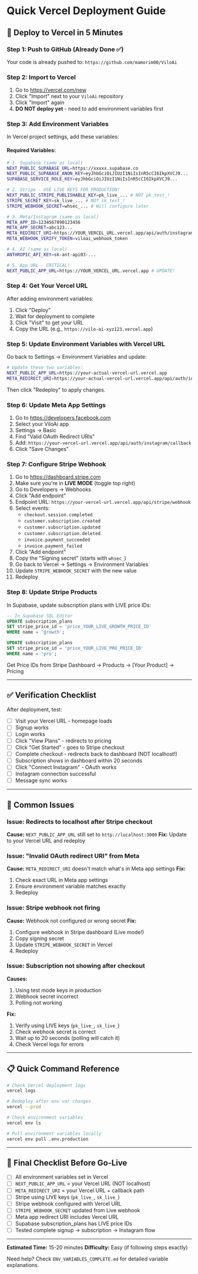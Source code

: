 # Quick Vercel Deployment Guide

## 🚀 Deploy to Vercel in 5 Minutes

### Step 1: Push to GitHub (Already Done ✅)
Your code is already pushed to: `https://github.com/mamorim00/ViloAi`

### Step 2: Import to Vercel

1. Go to https://vercel.com/new
2. Click "Import" next to your `ViloAi` repository
3. Click "Import" again
4. **DO NOT deploy yet** - need to add environment variables first

### Step 3: Add Environment Variables

In Vercel project settings, add these variables:

#### Required Variables:

```bash
# 1. Supabase (same as local)
NEXT_PUBLIC_SUPABASE_URL=https://xxxxx.supabase.co
NEXT_PUBLIC_SUPABASE_ANON_KEY=eyJhbGciOiJIUzI1NiIsInR5cCI6IkpXVCJ9...
SUPABASE_SERVICE_ROLE_KEY=eyJhbGciOiJIUzI1NiIsInR5cCI6IkpXVCJ9...

# 2. Stripe - USE LIVE KEYS FOR PRODUCTION!
NEXT_PUBLIC_STRIPE_PUBLISHABLE_KEY=pk_live_... # NOT pk_test_!
STRIPE_SECRET_KEY=sk_live_... # NOT sk_test_!
STRIPE_WEBHOOK_SECRET=whsec_... # Will configure later

# 3. Meta/Instagram (same as local)
META_APP_ID=1234567890123456
META_APP_SECRET=abc123...
META_REDIRECT_URI=https://YOUR_VERCEL_URL.vercel.app/api/auth/instagram/callback # UPDATE!
META_WEBHOOK_VERIFY_TOKEN=viloai_webhook_token

# 4. AI (same as local)
ANTHROPIC_API_KEY=sk-ant-api03-...

# 5. App URL - CRITICAL!
NEXT_PUBLIC_APP_URL=https://YOUR_VERCEL_URL.vercel.app # UPDATE!
```

### Step 4: Get Your Vercel URL

After adding environment variables:
1. Click "Deploy"
2. Wait for deployment to complete
3. Click "Visit" to get your URL
4. Copy the URL (e.g., `https://vilo-ai-xyz123.vercel.app`)

### Step 5: Update Environment Variables with Vercel URL

Go back to Settings → Environment Variables and update:

```bash
# Update these two variables:
NEXT_PUBLIC_APP_URL=https://your-actual-vercel-url.vercel.app
META_REDIRECT_URI=https://your-actual-vercel-url.vercel.app/api/auth/instagram/callback
```

Then click "Redeploy" to apply changes.

### Step 6: Update Meta App Settings

1. Go to https://developers.facebook.com
2. Select your ViloAi app
3. Settings → Basic
4. Find "Valid OAuth Redirect URIs"
5. Add: `https://your-vercel-url.vercel.app/api/auth/instagram/callback`
6. Click "Save Changes"

### Step 7: Configure Stripe Webhook

1. Go to https://dashboard.stripe.com
2. Make sure you're in **LIVE MODE** (toggle top right)
3. Go to Developers → Webhooks
4. Click "Add endpoint"
5. Endpoint URL: `https://your-vercel-url.vercel.app/api/stripe/webhook`
6. Select events:
   - `checkout.session.completed`
   - `customer.subscription.created`
   - `customer.subscription.updated`
   - `customer.subscription.deleted`
   - `invoice.payment_succeeded`
   - `invoice.payment_failed`
7. Click "Add endpoint"
8. Copy the "Signing secret" (starts with `whsec_`)
9. Go back to Vercel → Settings → Environment Variables
10. Update `STRIPE_WEBHOOK_SECRET` with the new value
11. Redeploy

### Step 8: Update Stripe Products

In Supabase, update subscription plans with LIVE price IDs:

```sql
-- In Supabase SQL Editor
UPDATE subscription_plans
SET stripe_price_id = 'price_YOUR_LIVE_GROWTH_PRICE_ID'
WHERE name = 'growth';

UPDATE subscription_plans
SET stripe_price_id = 'price_YOUR_LIVE_PRO_PRICE_ID'
WHERE name = 'pro';
```

Get Price IDs from Stripe Dashboard → Products → [Your Product] → Pricing

---

## ✅ Verification Checklist

After deployment, test:

- [ ] Visit your Vercel URL - homepage loads
- [ ] Signup works
- [ ] Login works
- [ ] Click "View Plans" - redirects to pricing
- [ ] Click "Get Started" - goes to Stripe checkout
- [ ] Complete checkout - redirects back to dashboard (NOT localhost!)
- [ ] Subscription shows in dashboard within 20 seconds
- [ ] Click "Connect Instagram" - OAuth works
- [ ] Instagram connection successful
- [ ] Message sync works

---

## 🐛 Common Issues

### Issue: Redirects to localhost after Stripe checkout
**Cause:** `NEXT_PUBLIC_APP_URL` still set to `http://localhost:3000`
**Fix:** Update to your Vercel URL and redeploy

### Issue: "Invalid OAuth redirect URI" from Meta
**Cause:** `META_REDIRECT_URI` doesn't match what's in Meta app settings
**Fix:**
1. Check exact URL in Meta app settings
2. Ensure environment variable matches exactly
3. Redeploy

### Issue: Stripe webhook not firing
**Cause:** Webhook not configured or wrong secret
**Fix:**
1. Configure webhook in Stripe dashboard (Live mode!)
2. Copy signing secret
3. Update `STRIPE_WEBHOOK_SECRET` in Vercel
4. Redeploy

### Issue: Subscription not showing after checkout
**Causes:**
1. Using test mode keys in production
2. Webhook secret incorrect
3. Polling not working

**Fix:**
1. Verify using LIVE keys (`pk_live_`, `sk_live_`)
2. Check webhook secret is correct
3. Wait up to 20 seconds (polling will catch it)
4. Check Vercel logs for errors

---

## 📋 Quick Command Reference

```bash
# Check Vercel deployment logs
vercel logs

# Redeploy after env var changes
vercel --prod

# Check environment variables
vercel env ls

# Pull environment variables locally
vercel env pull .env.production
```

---

## 🎯 Final Checklist Before Go-Live

- [ ] All environment variables set in Vercel
- [ ] `NEXT_PUBLIC_APP_URL` = your Vercel URL (NOT localhost)
- [ ] `META_REDIRECT_URI` = your Vercel URL + callback path
- [ ] Stripe using LIVE keys (`pk_live_`, `sk_live_`)
- [ ] Stripe webhook configured with Vercel URL
- [ ] `STRIPE_WEBHOOK_SECRET` updated from Live webhook
- [ ] Meta app redirect URI includes Vercel URL
- [ ] Supabase subscription_plans has LIVE price IDs
- [ ] Tested complete signup → subscription → Instagram flow

---

**Estimated Time:** 15-20 minutes
**Difficulty:** Easy (if following steps exactly)

Need help? Check `ENV_VARIABLES_COMPLETE.md` for detailed variable explanations.
